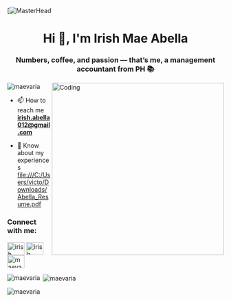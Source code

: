 [![MasterHead](https://miro.medium.com/v2/resize:fit:4800/format:webp/0*3ojPdzBa8VxgsLP-.gif)
<h1 align="center">Hi 👋, I'm Irish Mae Abella</h1>
<h3 align="center">Numbers, coffee, and passion — that’s me, a management accountant from PH 📚</h3>
<img align="right" alt="Coding" width="400" src="https://i.graphicmama.com/uploads/2023/3/64147197e3e22-602a6550971b4-Elegant%20Businesswoman%20Animated%20GIFs%20Collection.gif">

<p align="left"> <img src="https://komarev.com/ghpvc/?username=maevaria&label=Profile%20views&color=0e75b6&style=flat" alt="maevaria" /> </p>

- 📫 How to reach me **irish.abella012@gmail.com**

- 📄 Know about my experiences [file:///C:/Users/victo/Downloads/Abella_Resume.pdf](file:///C:/Users/victo/Downloads/Abella_Resume.pdf)

<h3 align="left">Connect with me:</h3>
<p align="left">
<a href="https://linkedin.com/in/irish abella" target="blank"><img align="center" src="https://raw.githubusercontent.com/rahuldkjain/github-profile-readme-generator/master/src/images/icons/Social/linked-in-alt.svg" alt="irish abella" height="30" width="40" /></a>
<a href="https://fb.com/irish abella" target="blank"><img align="center" src="https://raw.githubusercontent.com/rahuldkjain/github-profile-readme-generator/master/src/images/icons/Social/facebook.svg" alt="irish abella" height="30" width="40" /></a>
<a href="https://instagram.com/maevariaa" target="blank"><img align="center" src="https://raw.githubusercontent.com/rahuldkjain/github-profile-readme-generator/master/src/images/icons/Social/instagram.svg" alt="maevariaa" height="30" width="40" /></a>
</p>

<p><img align="left" src="https://github-readme-stats.vercel.app/api/top-langs?username=maevaria&show_icons=true&locale=en&layout=compact" alt="maevaria" /></p>

<p>&nbsp;<img align="center" src="https://github-readme-stats.vercel.app/api?username=maevaria&show_icons=true&locale=en" alt="maevaria" /></p>

<p><img align="center" src="https://github-readme-streak-stats.herokuapp.com/?user=maevaria&" alt="maevaria" /></p>


<!--
**maevaria/maevaria** is a ✨ _special_ ✨ repository because its `README.md` (this file) appears on your GitHub profile.

Here are some ideas to get you started:

- 🔭 I’m currently working on ...
- 🌱 I’m currently learning ...
- 👯 I’m looking to collaborate on ...
- 🤔 I’m looking for help with ...
- 💬 Ask me about ...
- 📫 How to reach me: ...
- 😄 Pronouns: ...
- ⚡ Fun fact: ...
-->
